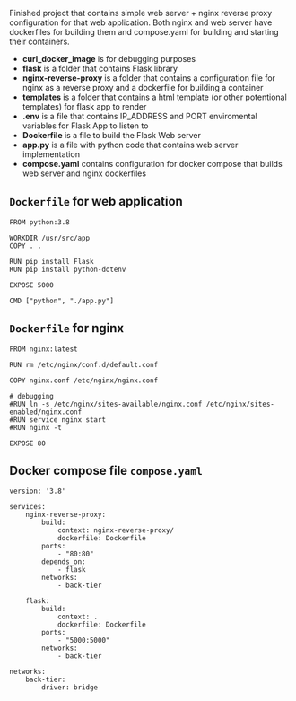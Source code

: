 Finished project that contains simple web server + nginx reverse proxy configuration for that web application.
Both nginx and web server have dockerfiles for building them and compose.yaml for building and starting their containers.

- **curl_docker_image** is for debugging purposes
- **flask** is a folder that contains Flask library
- **nginx-reverse-proxy** is a folder that contains a configuration file for nginx as a reverse proxy and a dockerfile for building a container
- **templates** is a folder that contains a html template (or other potentional templates) for flask app to render
- **.env** is a file that contains IP_ADDRESS and PORT enviromental variables for Flask App to listen to
- **Dockerfile** is a file to build the Flask Web server
- **app.py** is a file with python code that contains web server implementation
- **compose.yaml** contains configuration for docker compose that builds web server and nginx dockerfiles


## `Dockerfile` for web application
    FROM python:3.8

    WORKDIR /usr/src/app
    COPY . .

    RUN pip install Flask
    RUN pip install python-dotenv

    EXPOSE 5000

    CMD ["python", "./app.py"]

## `Dockerfile` for nginx
    FROM nginx:latest

    RUN rm /etc/nginx/conf.d/default.conf

    COPY nginx.conf /etc/nginx/nginx.conf

    # debugging
    #RUN ln -s /etc/nginx/sites-available/nginx.conf /etc/nginx/sites-enabled/nginx.conf
    #RUN service nginx start
    #RUN nginx -t

    EXPOSE 80

## Docker compose file `compose.yaml`
    version: '3.8'

    services:
        nginx-reverse-proxy:
            build:
                context: nginx-reverse-proxy/
                dockerfile: Dockerfile
            ports:
                - "80:80"
            depends_on:
                - flask
            networks:
                - back-tier

        flask:
            build:
                context: .
                dockerfile: Dockerfile
            ports:
                - "5000:5000"
            networks:
                - back-tier

    networks:
        back-tier:
            driver: bridge